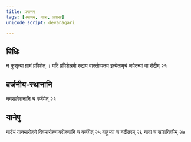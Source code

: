 ```yaml
---
title: प्रयाणम्
tags: [प्रयाणम्, यात्रा, प्रवासः]
unicode_script: devanagari

---
```


## विधिः
न कुसृत्या ग्रामं प्रविशेत् । यदि प्रविशेन्नमो रुद्राय वास्तोष्पतय इत्येतामृचं जपेदन्यां वा रौद्रीम् २१ 

## वर्जनीय-स्थानानि
नगरप्रवेशनानि च वर्जयेत् २१

## यानेषु
गार्दभं यानमारोहणे विषमारोहणावरोहणानि च वर्जयेत् २५ बाहुभ्यां च नदीतरम् २६ नावां च सांशयिकीम् २७